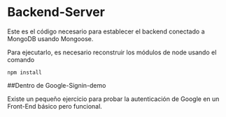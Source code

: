 # Backend-Server

Este es el código necesario para establecer el backend 
conectado a MongoDB usando Mongoose.

Para ejecutarlo, es necesario reconstruir los módulos 
de node usando el comando

```
npm install
```

##Dentro de Google-Signin-demo

Existe un pequeño ejercicio para probar la 
autenticación de Google en un Front-End básico pero 
funcional.